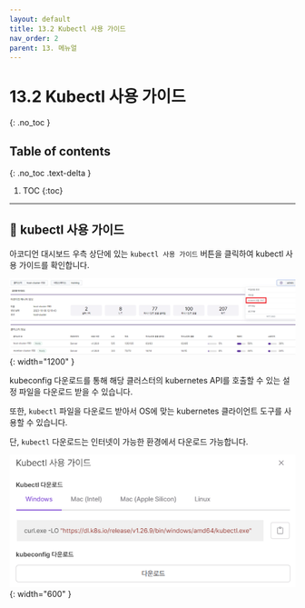 ```yaml
---
layout: default
title: 13.2 Kubectl 사용 가이드
nav_order: 2
parent: 13. 메뉴얼
---
```


# 13.2 Kubectl 사용 가이드
{: .no_toc }

## Table of contents
{: .no_toc .text-delta }

1. TOC
{:toc}

---

## 📖 kubectl 사용 가이드

아코디언 대시보드 우측 상단에 있는 `kubectl 사용 가이드` 버튼을 클릭하여 kubectl 사용 가이드를 확인합니다.

![2_kubectl.png](/assets/images/manual/2_kubectl.png){: width="1200" }

kubeconfig 다운로드를 통해 해당 클러스터의 kubernetes API를 호출할 수 있는 설정 파일을 다운로드 받을 수 있습니다.

또한, `kubectl` 파일을 다운로드 받아서 OS에 맞는 kubernetes 클라이언트 도구를 사용할 수 있습니다.

단, `kubectl` 다운로드는 인터넷이 가능한 환경에서 다운로드 가능합니다.

![2_kubectl_download.png](/assets/images/manual/2_kubectl_download.png){: width="600" }